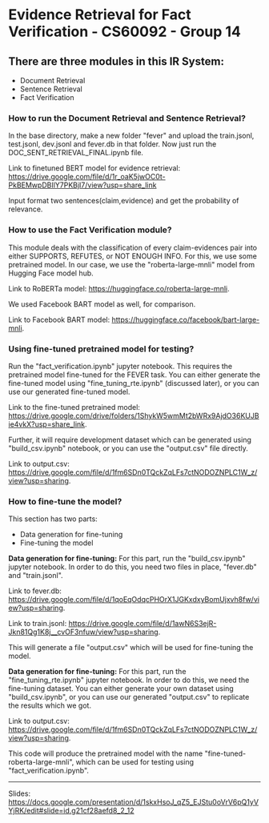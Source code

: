 # Evidence Retrieval for Fact Verification - CS60092 - Group 14

## There are three modules in this IR System:
* Document Retrieval
* Sentence Retrieval
* Fact Verification

### How to run the Document Retrieval and Sentence Retrieval?
In the base directory, make a new folder "fever" and upload the train.jsonl, test.jsonl, dev.jsonl and fever.db in that folder. Now just run the DOC_SENT_RETRIEVAL_FINAL.ipynb file.

Link to finetuned BERT model for evidence retrieval: https://drive.google.com/file/d/1r_oaK5jwOC0t-PkBEMwpDBIlY7PKBjI7/view?usp=share_link

Input format two sentences(claim,evidence) and get the probability of relevance. 

### How to use the Fact Verification module?
This module deals with the classification of every claim-evidences pair into either SUPPORTS, REFUTES, or NOT ENOUGH INFO. For this, we use some pretrained model. In our case, we use the "roberta-large-mnli" model from Hugging Face model hub. 

Link to RoBERTa model: https://huggingface.co/roberta-large-mnli.

We used Facebook BART model as well, for comparison.

Link to Facebook BART model: https://huggingface.co/facebook/bart-large-mnli.

### Using fine-tuned pretrained model for testing?
Run the "fact_verification.ipynb" jupyter notebook. This requires the pretrained model fine-tuned for the FEVER task. You can either generate the fine-tuned model using "fine_tuning_rte.ipynb" (discussed later), or you can use our generated fine-tuned model.

Link to the fine-tuned pretrained model: https://drive.google.com/drive/folders/1ShykW5wmMt2bWRx9AjdO36KUJBie4vkX?usp=share_link.

Further, it will require development dataset which can be generated using "build_csv.ipynb" notebook, or you can use the "output.csv" file directly.

Link to output.csv: https://drive.google.com/file/d/1fm6SDn0TQckZqLFs7ctNODOZNPLC1W_z/view?usp=sharing.

### How to fine-tune the model?
This section has two parts:
* Data generation for fine-tuning
* Fine-tuning the  model

**Data generation for fine-tuning:**
For this part, run the "build_csv.ipynb" jupyter notebook. In order to do this, you need two files in place, "fever.db" and "train.jsonl".

Link to fever.db: https://drive.google.com/file/d/1qoEqOdqcPHOrX1JGKxdxyBomUjxvh8fw/view?usp=sharing.

Link to train.jsonl: https://drive.google.com/file/d/1awN6S3ejR-Jkn81Qg1K8j__cvOF3nfuw/view?usp=sharing.

This will generate a file "output.csv" which will be used for fine-tuning the model.

**Data generation for fine-tuning:**
For this part, run the "fine_tuning_rte.ipynb" jupyter notebook. In order to do this, we need the fine-tuning dataset. You can either generate your own dataset using "build_csv.ipynb", or you can use our generated "output.csv" to replicate the results which we got.

Link to output.csv: https://drive.google.com/file/d/1fm6SDn0TQckZqLFs7ctNODOZNPLC1W_z/view?usp=sharing.

This code will produce the pretrained model with the name "fine-tuned-roberta-large-mnli", which can be used for testing using "fact_verification.ipynb".

---

Slides:
https://docs.google.com/presentation/d/1skxHsoJ_qZ5_EJStu0oVrV6pQ1yVYjRK/edit#slide=id.g21cf28aefd8_2_12
